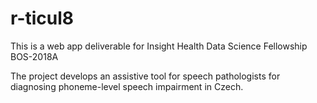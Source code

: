 # r-ticul8

This is a web app deliverable for Insight Health Data Science Fellowship BOS-2018A

The project develops an assistive tool for speech pathologists for diagnosing phoneme-level speech impairment in Czech.
